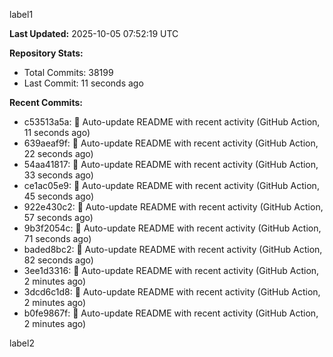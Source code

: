 
label1 
<!-- ACTIVITY_START -->
**Last Updated:** 2025-10-05 07:52:19 UTC

**Repository Stats:**
- Total Commits: 38199
- Last Commit: 11 seconds ago

**Recent Commits:**
- c53513a5a: 🤖 Auto-update README with recent activity (GitHub Action, 11 seconds ago)
- 639aeaf9f: 🤖 Auto-update README with recent activity (GitHub Action, 22 seconds ago)
- 54aa41817: 🤖 Auto-update README with recent activity (GitHub Action, 33 seconds ago)
- ce1ac05e9: 🤖 Auto-update README with recent activity (GitHub Action, 45 seconds ago)
- 922e430c2: 🤖 Auto-update README with recent activity (GitHub Action, 57 seconds ago)
- 9b3f2054c: 🤖 Auto-update README with recent activity (GitHub Action, 71 seconds ago)
- baded8bc2: 🤖 Auto-update README with recent activity (GitHub Action, 82 seconds ago)
- 3ee1d3316: 🤖 Auto-update README with recent activity (GitHub Action, 2 minutes ago)
- 3dcd6c1d8: 🤖 Auto-update README with recent activity (GitHub Action, 2 minutes ago)
- b0fe9867f: 🤖 Auto-update README with recent activity (GitHub Action, 2 minutes ago)
<!-- ACTIVITY_END -->

label2
